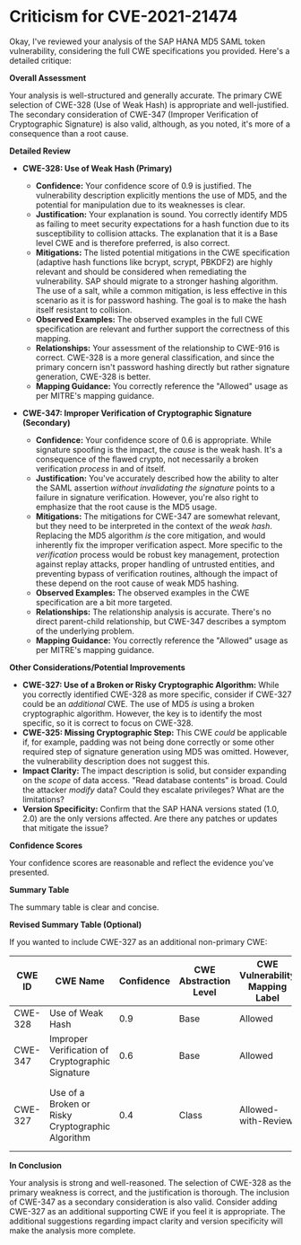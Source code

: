 # Criticism for CVE-2021-21474

Okay, I've reviewed your analysis of the SAP HANA MD5 SAML token vulnerability, considering the full CWE specifications you provided. Here's a detailed critique:

**Overall Assessment**

Your analysis is well-structured and generally accurate. The primary CWE selection of CWE-328 (Use of Weak Hash) is appropriate and well-justified. The secondary consideration of CWE-347 (Improper Verification of Cryptographic Signature) is also valid, although, as you noted, it's more of a consequence than a root cause.

**Detailed Review**

*   **CWE-328: Use of Weak Hash (Primary)**

    *   **Confidence:** Your confidence score of 0.9 is justified. The vulnerability description explicitly mentions the use of MD5, and the potential for manipulation due to its weaknesses is clear.
    *   **Justification:** Your explanation is sound. You correctly identify MD5 as failing to meet security expectations for a hash function due to its susceptibility to collision attacks. The explanation that it is a Base level CWE and is therefore preferred, is also correct.
    *   **Mitigations:** The listed potential mitigations in the CWE specification (adaptive hash functions like bcrypt, scrypt, PBKDF2) are highly relevant and should be considered when remediating the vulnerability. SAP should migrate to a stronger hashing algorithm. The use of a salt, while a common mitigation, is less effective in this scenario as it is for password hashing. The goal is to make the hash itself resistant to collision.
    *   **Observed Examples:** The observed examples in the full CWE specification are relevant and further support the correctness of this mapping.
    *   **Relationships:** Your assessment of the relationship to CWE-916 is correct. CWE-328 is a more general classification, and since the primary concern isn't password hashing directly but rather signature generation, CWE-328 is better.
    *   **Mapping Guidance:** You correctly reference the "Allowed" usage as per MITRE's mapping guidance.

*   **CWE-347: Improper Verification of Cryptographic Signature (Secondary)**

    *   **Confidence:** Your confidence score of 0.6 is appropriate. While signature spoofing is the impact, the *cause* is the weak hash. It's a consequence of the flawed crypto, not necessarily a broken verification *process* in and of itself.
    *   **Justification:** You've accurately described how the ability to alter the SAML assertion *without invalidating the signature* points to a failure in signature verification. However, you're also right to emphasize that the root cause is the MD5 usage.
    *   **Mitigations:** The mitigations for CWE-347 are somewhat relevant, but they need to be interpreted in the context of the *weak hash*. Replacing the MD5 algorithm *is* the core mitigation, and would inherently fix the improper verification aspect. More specific to the *verification* process would be robust key management, protection against replay attacks, proper handling of untrusted entities, and preventing bypass of verification routines, although the impact of these depend on the root cause of weak MD5 hashing.
    *   **Observed Examples:** The observed examples in the CWE specification are a bit more targeted.
    *   **Relationships:** The relationship analysis is accurate. There's no direct parent-child relationship, but CWE-347 describes a symptom of the underlying problem.
    *   **Mapping Guidance:**  You correctly reference the "Allowed" usage as per MITRE's mapping guidance.

**Other Considerations/Potential Improvements**

*   **CWE-327: Use of a Broken or Risky Cryptographic Algorithm:** While you correctly identified CWE-328 as more specific, consider if CWE-327 could be an *additional* CWE. The use of MD5 *is* using a broken cryptographic algorithm. However, the key is to identify the most specific, so it is correct to focus on CWE-328.
*   **CWE-325: Missing Cryptographic Step:** This CWE *could* be applicable if, for example, padding was not being done correctly or some other required step of signature generation using MD5 was omitted. However, the vulnerability description does not suggest this.
*   **Impact Clarity:** The impact description is solid, but consider expanding on the *scope* of data access. "Read database contents" is broad. Could the attacker *modify* data? Could they escalate privileges? What are the limitations?
*   **Version Specificity:** Confirm that the SAP HANA versions stated (1.0, 2.0) are the only versions affected. Are there any patches or updates that mitigate the issue?

**Confidence Scores**

Your confidence scores are reasonable and reflect the evidence you've presented.

**Summary Table**

The summary table is clear and concise.

**Revised Summary Table (Optional)**

If you wanted to include CWE-327 as an additional non-primary CWE:

| CWE ID  | CWE Name                                       | Confidence | CWE Abstraction Level | CWE Vulnerability Mapping Label | CWE-Vulnerability Mapping Notes                                                       |
| ------- | ---------------------------------------------- | ---------- | --------------------- | ------------------------------- | ------------------------------------------------------------------------------------- |
| CWE-328 | Use of Weak Hash                               | 0.9        | Base                  | Allowed                         | Primary CWE                                                                           |
| CWE-347 | Improper Verification of Cryptographic Signature | 0.6        | Base                  | Allowed                         | Secondary Candidate                                                                 |
| CWE-327 | Use of a Broken or Risky Cryptographic Algorithm | 0.4        | Class                  | Allowed-with-Review             | Supporting CWE - could apply, but CWE-328 is more specific.                          |

**In Conclusion**

Your analysis is strong and well-reasoned. The selection of CWE-328 as the primary weakness is correct, and the justification is thorough. The inclusion of CWE-347 as a secondary consideration is also valid. Consider adding CWE-327 as an additional supporting CWE if you feel it is appropriate. The additional suggestions regarding impact clarity and version specificity will make the analysis more complete.
